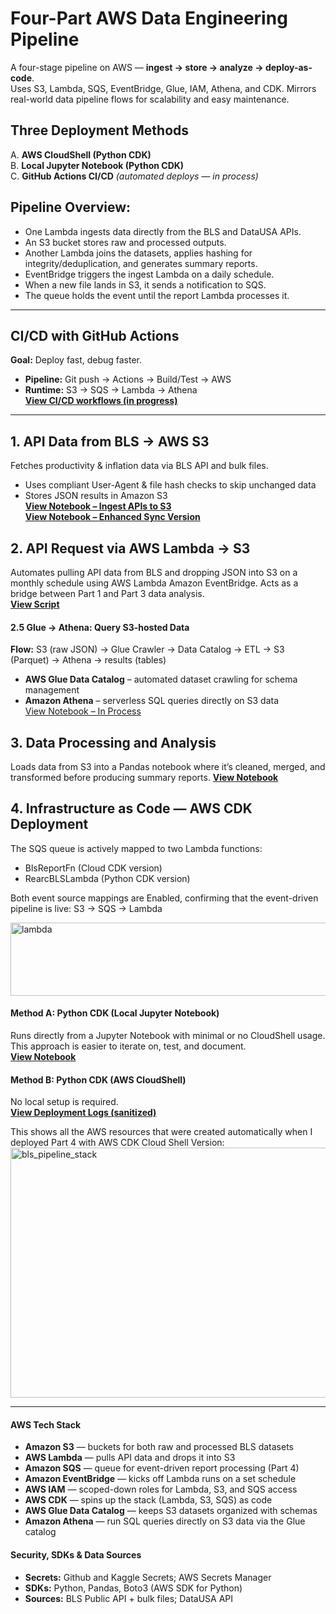 # Four-Part AWS Data Engineering Pipeline  
A four-stage pipeline on AWS — **ingest → store → analyze → deploy-as-code**.  
Uses S3, Lambda, SQS, EventBridge, Glue, IAM, Athena, and CDK. Mirrors real-world data pipeline flows for scalability and easy maintenance.  

## Three Deployment Methods
A. **AWS CloudShell (Python CDK)**  
B. **Local Jupyter Notebook (Python CDK)**  
C. **GitHub Actions CI/CD** *(automated deploys — in process)*

## Pipeline Overview:
- One Lambda ingests data directly from the BLS and DataUSA APIs.  
- An S3 bucket stores raw and processed outputs.  
- Another Lambda joins the datasets, applies hashing for integrity/deduplication, and generates summary reports.  
- EventBridge triggers the ingest Lambda on a daily schedule.  
- When a new file lands in S3, it sends a notification to SQS.  
- The queue holds the event until the report Lambda processes it.  

---

## CI/CD with GitHub Actions  
**Goal:** Deploy fast, debug faster.  
- **Pipeline:** Git push → Actions → Build/Test → AWS  
- **Runtime:** S3 → SQS → Lambda → Athena  
[**View CI/CD workflows (in progress)**](https://github.com/ScottySchmidt/AWS_DataEngineer_API)
 
---

## 1. API Data from BLS → AWS S3  
Fetches productivity & inflation data via BLS API and bulk files.  
- Uses compliant User-Agent & file hash checks to skip unchanged data  
- Stores JSON results in Amazon S3  
**[View Notebook – Ingest APIs to S3](https://github.com/ScottySchmidt/AWS_DataEngineer_API/blob/main/01-ingest-apis-to-s3.ipynb)**  
**[View Notebook – Enhanced Sync Version](https://github.com/ScottySchmidt/AWS_DataEngineer_API/blob/main/01-ingest-api-sync.ipynb)**

## 2. **API Request via AWS Lambda → S3**  
   Automates pulling API data from BLS and dropping JSON into S3 on a monthly schedule using AWS Lambda Amazon EventBridge. Acts as a bridge between Part 1 and Part 3 data analysis.  
   **[View Script](https://github.com/ScottySchmidt/AWS_DataEngineer_API/blob/main/02-api-lambda-s3.py)**

#### 2.5 **Glue → Athena: Query S3-hosted Data**  
**Flow:** S3 (raw JSON) → Glue Crawler → Data Catalog → ETL → S3 (Parquet) → Athena → results (tables)  

- **AWS Glue Data Catalog** – automated dataset crawling for schema management  
- **Amazon Athena** – serverless SQL queries directly on S3 data  
 [View Notebook – In Process](https://github.com/ScottySchmidt/AWS_DataEngineer_API/blob/main/02-glue-athena-extension.ipynb)

## 3. **Data Processing and Analysis**  
   Loads data from S3 into a Pandas notebook where it’s cleaned, merged, and transformed before producing summary reports. 
   **[View Notebook](https://github.com/ScottySchmidt/AWS_DataEngineer_API/blob/main/03-data-analytics-reports.ipynb)**

## 4. **Infrastructure as Code — AWS CDK Deployment**
The SQS queue is actively mapped to two Lambda functions:  
- BlsReportFn (Cloud CDK version)  
- RearcBLSLambda (Python CDK version)  

Both event source mappings are Enabled, confirming that the event-driven pipeline is live: S3 → SQS → Lambda

<img width="833" height="117" alt="lambda" src="https://github.com/user-attachments/assets/8e1d245a-f54b-4a60-bd92-769eb512a110" />

   #### Method A: Python CDK (Local Jupyter Notebook)
   Runs directly from a Jupyter Notebook with minimal or no CloudShell usage.  
   This approach is easier to iterate on, test, and document.  
   **[View Notebook](https://github.com/ScottySchmidt/AWS_DataEngineer_API/blob/main/04-cdk-iac-python-local.ipynb)**
   
   #### Method B: Python CDK (AWS CloudShell)
   No local setup is required.  
   **[View Deployment Logs (sanitized)](https://github.com/ScottySchmidt/AWS_DataEngineer_API/tree/main/docs/part4)**
   
   This shows all the AWS resources that were created automatically when I deployed Part 4 with AWS CDK Cloud Shell Version:  
   <img width="600" height="400" alt="bls_pipeline_stack" src="https://github.com/user-attachments/assets/0540c36d-3b47-42f5-98ea-a2a08e2436ed" />

---
#### AWS Tech Stack  
- **Amazon S3** — buckets for both raw and processed BLS datasets  
- **AWS Lambda** — pulls API data and drops it into S3  
- **Amazon SQS** — queue for event-driven report processing (Part 4)  
- **Amazon EventBridge** — kicks off Lambda runs on a set schedule  
- **AWS IAM** — scoped-down roles for Lambda, S3, and SQS access  
- **AWS CDK** — spins up the stack (Lambda, S3, SQS) as code  
- **AWS Glue Data Catalog** — keeps S3 datasets organized with schemas  
- **Amazon Athena** — run SQL queries directly on S3 data via the Glue catalog  

#### Security, SDKs & Data Sources
- **Secrets:** Github and Kaggle Secrets; AWS Secrets Manager
- **SDKs:** Python, Pandas, Boto3 (AWS SDK for Python)
- **Sources:** BLS Public API + bulk files; DataUSA API
